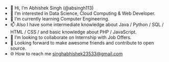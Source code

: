 - 👋 Hi, I’m  Abhishek Singh (@absingh113)
- 👀 I’m interested in Data Science, Cloud Computing & Web Developer.
- 🌱 I’m currently learning Computer Engineering.
- 📫 Also I have some intermediate knowledge about Java / Python / SQL / HTML / CSS / and basic knowledge about PHP / JavaScript.
- 💞️ I’m looking to collaborate on Internship with Job Offers.
- 🤝 Looking forward to make awesome friends and contribute to open source.
- 🌐 How to reach me singhabhishek23533@gmail.com

<!---
absingh113/absingh113 is a ✨ special ✨ repository because its `README.md` (this file) appears on your GitHub profile.
You can click the Preview link to take a look at your changes.
--->
